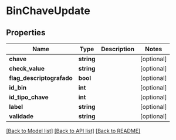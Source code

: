 # BinChaveUpdate

## Properties
Name | Type | Description | Notes
------------ | ------------- | ------------- | -------------
**chave** | **string** |  | [optional] 
**check_value** | **string** |  | [optional] 
**flag_descriptografado** | **bool** |  | [optional] 
**id_bin** | **int** |  | [optional] 
**id_tipo_chave** | **int** |  | [optional] 
**label** | **string** |  | [optional] 
**validade** | **string** |  | [optional] 

[[Back to Model list]](../README.md#documentation-for-models) [[Back to API list]](../README.md#documentation-for-api-endpoints) [[Back to README]](../README.md)


